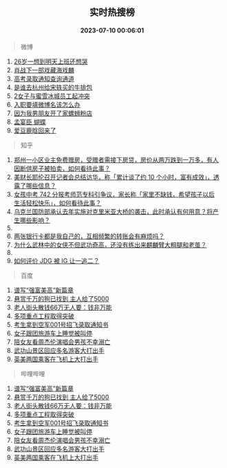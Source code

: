 <div align="center"><h2>实时热搜榜</h2><h4>2023-07-10 00:06:01</h4></div>

> 微博  

1. [26岁一想到明天上班还想哭](https://s.weibo.com/weibo?q=%2326%E5%B2%81%E4%B8%80%E6%83%B3%E5%88%B0%E6%98%8E%E5%A4%A9%E4%B8%8A%E7%8F%AD%E8%BF%98%E6%83%B3%E5%93%AD%23&t=31&band_rank=1&Refer=top)<br />
2. [肖战下一部戏藏海戏麟](https://s.weibo.com/weibo?q=%23%E8%82%96%E6%88%98%E4%B8%8B%E4%B8%80%E9%83%A8%E6%88%8F%E8%97%8F%E6%B5%B7%E6%88%8F%E9%BA%9F%23&t=31&band_rank=2&Refer=top)<br />
3. [高考录取通知查询通道](https://s.weibo.com/weibo?q=%23%E9%AB%98%E8%80%83%E5%BD%95%E5%8F%96%E9%80%9A%E7%9F%A5%E6%9F%A5%E8%AF%A2%E9%80%9A%E9%81%93%23&t=31&band_rank=3&Refer=top)<br />
4. [是谁去杭州给宋轶买的牛排包](https://s.weibo.com/weibo?q=%23%E6%98%AF%E8%B0%81%E5%8E%BB%E6%9D%AD%E5%B7%9E%E7%BB%99%E5%AE%8B%E8%BD%B6%E4%B9%B0%E7%9A%84%E7%89%9B%E6%8E%92%E5%8C%85%23&t=31&band_rank=4&Refer=top)<br />
5. [2女子与蜜雪冰城员工起冲突](https://s.weibo.com/weibo?q=%232%E5%A5%B3%E5%AD%90%E4%B8%8E%E8%9C%9C%E9%9B%AA%E5%86%B0%E5%9F%8E%E5%91%98%E5%B7%A5%E8%B5%B7%E5%86%B2%E7%AA%81%23&t=31&band_rank=5&Refer=top)<br />
6. [入职要填微博名该怎么办](https://s.weibo.com/weibo?q=%23%E5%85%A5%E8%81%8C%E8%A6%81%E5%A1%AB%E5%BE%AE%E5%8D%9A%E5%90%8D%E8%AF%A5%E6%80%8E%E4%B9%88%E5%8A%9E%23&t=31&band_rank=6&Refer=top)<br />
7. [因为我男朋友开了家螺蛳粉店](https://s.weibo.com/weibo?q=%23%E5%9B%A0%E4%B8%BA%E6%88%91%E7%94%B7%E6%9C%8B%E5%8F%8B%E5%BC%80%E4%BA%86%E5%AE%B6%E8%9E%BA%E8%9B%B3%E7%B2%89%E5%BA%97%23&t=31&band_rank=7&Refer=top)<br />
8. [孟宴臣 蝴蝶](https://s.weibo.com/weibo?q=%E5%AD%9F%E5%AE%B4%E8%87%A3%20%E8%9D%B4%E8%9D%B6&t=31&band_rank=8&Refer=top)<br />
9. [爱豆鹿晗回来了](https://s.weibo.com/weibo?q=%23%E7%88%B1%E8%B1%86%E9%B9%BF%E6%99%97%E5%9B%9E%E6%9D%A5%E4%BA%86%23&t=31&band_rank=9&Refer=top)<br />

> 知乎  

1. [郑州一小区业主免费赠房，受赠者需接下房贷，房价从两万跌到一万多，有人因断供房子被拍卖，如何看待此事？](https://www.zhihu.com/question/611125322)<br />
2. [美财长耶伦召开记者会总结访华，称「累计谈了约 10 个小时，富有成效」，透露了哪些信息？](https://www.zhihu.com/question/611205658)<br />
3. [女孩中考 742 分报考师范专科引争议，家长称「家里不缺钱，希望孩子以后生活轻松快乐」，如何看待此事？](https://www.zhihu.com/question/611196621)<br />
4. [乌克兰国防部承认去年实施对克里米亚大桥的袭击，此时承认有何用意？将产生哪些影响？](https://www.zhihu.com/question/611197844)<br />
5. []()<br />
6. [两张银行卡都是我自己的，互相频繁的转账会有麻烦吗？](https://www.zhihu.com/question/600890599)<br />
7. [为什么武林中的女侠不但武功奇高，还没有练出来麒麟臂大粗腿和老茧？](https://www.zhihu.com/question/278326506)<br />
8. []()<br />
9. [如何评价 JDG 被 IG 让一追二？](https://www.zhihu.com/question/611228653)<br />

> 百度  

1. [谱写“强富美高”新篇章](https://www.baidu.com/s?wd=%E8%B0%B1%E5%86%99%E2%80%9C%E5%BC%BA%E5%AF%8C%E7%BE%8E%E9%AB%98%E2%80%9D%E6%96%B0%E7%AF%87%E7%AB%A0&sa=fyb_news&rsv_dl=fyb_news)<br />
2. [悬赏千万的狗已找到 主人给了5000](https://www.baidu.com/s?wd=%E6%82%AC%E8%B5%8F%E5%8D%83%E4%B8%87%E7%9A%84%E7%8B%97%E5%B7%B2%E6%89%BE%E5%88%B0+%E4%B8%BB%E4%BA%BA%E7%BB%99%E4%BA%865000&sa=fyb_news&rsv_dl=fyb_news)<br />
3. [老人街头散钱66万无人要：钱非万能](https://www.baidu.com/s?wd=%E8%80%81%E4%BA%BA%E8%A1%97%E5%A4%B4%E6%95%A3%E9%92%B166%E4%B8%87%E6%97%A0%E4%BA%BA%E8%A6%81%EF%BC%9A%E9%92%B1%E9%9D%9E%E4%B8%87%E8%83%BD&sa=fyb_news&rsv_dl=fyb_news)<br />
4. [多项重点工程取得突破](https://www.baidu.com/s?wd=%E5%A4%9A%E9%A1%B9%E9%87%8D%E7%82%B9%E5%B7%A5%E7%A8%8B%E5%8F%96%E5%BE%97%E7%AA%81%E7%A0%B4&sa=fyb_news&rsv_dl=fyb_news)<br />
5. [考生拿到空军001号招飞录取通知书](https://www.baidu.com/s?wd=%E8%80%83%E7%94%9F%E6%8B%BF%E5%88%B0%E7%A9%BA%E5%86%9B001%E5%8F%B7%E6%8B%9B%E9%A3%9E%E5%BD%95%E5%8F%96%E9%80%9A%E7%9F%A5%E4%B9%A6&sa=fyb_news&rsv_dl=fyb_news)<br />
6. [女子跟团旅游车上睡觉被叫停](https://www.baidu.com/s?wd=%E5%A5%B3%E5%AD%90%E8%B7%9F%E5%9B%A2%E6%97%85%E6%B8%B8%E8%BD%A6%E4%B8%8A%E7%9D%A1%E8%A7%89%E8%A2%AB%E5%8F%AB%E5%81%9C&sa=fyb_news&rsv_dl=fyb_news)<br />
7. [陪女友看周杰伦演唱会男孩不幸溺亡](https://www.baidu.com/s?wd=%E9%99%AA%E5%A5%B3%E5%8F%8B%E7%9C%8B%E5%91%A8%E6%9D%B0%E4%BC%A6%E6%BC%94%E5%94%B1%E4%BC%9A%E7%94%B7%E5%AD%A9%E4%B8%8D%E5%B9%B8%E6%BA%BA%E4%BA%A1&sa=fyb_news&rsv_dl=fyb_news)<br />
8. [武功山景区回应多名游客大打出手](https://www.baidu.com/s?wd=%E6%AD%A6%E5%8A%9F%E5%B1%B1%E6%99%AF%E5%8C%BA%E5%9B%9E%E5%BA%94%E5%A4%9A%E5%90%8D%E6%B8%B8%E5%AE%A2%E5%A4%A7%E6%89%93%E5%87%BA%E6%89%8B&sa=fyb_news&rsv_dl=fyb_news)<br />
9. [英美两国乘客在飞机上大打出手](https://www.baidu.com/s?wd=%E8%8B%B1%E7%BE%8E%E4%B8%A4%E5%9B%BD%E4%B9%98%E5%AE%A2%E5%9C%A8%E9%A3%9E%E6%9C%BA%E4%B8%8A%E5%A4%A7%E6%89%93%E5%87%BA%E6%89%8B&sa=fyb_news&rsv_dl=fyb_news)<br />

> 哔哩哔哩  

1. [谱写“强富美高”新篇章](https://www.baidu.com/s?wd=%E8%B0%B1%E5%86%99%E2%80%9C%E5%BC%BA%E5%AF%8C%E7%BE%8E%E9%AB%98%E2%80%9D%E6%96%B0%E7%AF%87%E7%AB%A0&sa=fyb_news&rsv_dl=fyb_news)<br />
2. [悬赏千万的狗已找到 主人给了5000](https://www.baidu.com/s?wd=%E6%82%AC%E8%B5%8F%E5%8D%83%E4%B8%87%E7%9A%84%E7%8B%97%E5%B7%B2%E6%89%BE%E5%88%B0+%E4%B8%BB%E4%BA%BA%E7%BB%99%E4%BA%865000&sa=fyb_news&rsv_dl=fyb_news)<br />
3. [老人街头散钱66万无人要：钱非万能](https://www.baidu.com/s?wd=%E8%80%81%E4%BA%BA%E8%A1%97%E5%A4%B4%E6%95%A3%E9%92%B166%E4%B8%87%E6%97%A0%E4%BA%BA%E8%A6%81%EF%BC%9A%E9%92%B1%E9%9D%9E%E4%B8%87%E8%83%BD&sa=fyb_news&rsv_dl=fyb_news)<br />
4. [多项重点工程取得突破](https://www.baidu.com/s?wd=%E5%A4%9A%E9%A1%B9%E9%87%8D%E7%82%B9%E5%B7%A5%E7%A8%8B%E5%8F%96%E5%BE%97%E7%AA%81%E7%A0%B4&sa=fyb_news&rsv_dl=fyb_news)<br />
5. [考生拿到空军001号招飞录取通知书](https://www.baidu.com/s?wd=%E8%80%83%E7%94%9F%E6%8B%BF%E5%88%B0%E7%A9%BA%E5%86%9B001%E5%8F%B7%E6%8B%9B%E9%A3%9E%E5%BD%95%E5%8F%96%E9%80%9A%E7%9F%A5%E4%B9%A6&sa=fyb_news&rsv_dl=fyb_news)<br />
6. [女子跟团旅游车上睡觉被叫停](https://www.baidu.com/s?wd=%E5%A5%B3%E5%AD%90%E8%B7%9F%E5%9B%A2%E6%97%85%E6%B8%B8%E8%BD%A6%E4%B8%8A%E7%9D%A1%E8%A7%89%E8%A2%AB%E5%8F%AB%E5%81%9C&sa=fyb_news&rsv_dl=fyb_news)<br />
7. [陪女友看周杰伦演唱会男孩不幸溺亡](https://www.baidu.com/s?wd=%E9%99%AA%E5%A5%B3%E5%8F%8B%E7%9C%8B%E5%91%A8%E6%9D%B0%E4%BC%A6%E6%BC%94%E5%94%B1%E4%BC%9A%E7%94%B7%E5%AD%A9%E4%B8%8D%E5%B9%B8%E6%BA%BA%E4%BA%A1&sa=fyb_news&rsv_dl=fyb_news)<br />
8. [武功山景区回应多名游客大打出手](https://www.baidu.com/s?wd=%E6%AD%A6%E5%8A%9F%E5%B1%B1%E6%99%AF%E5%8C%BA%E5%9B%9E%E5%BA%94%E5%A4%9A%E5%90%8D%E6%B8%B8%E5%AE%A2%E5%A4%A7%E6%89%93%E5%87%BA%E6%89%8B&sa=fyb_news&rsv_dl=fyb_news)<br />
9. [英美两国乘客在飞机上大打出手](https://www.baidu.com/s?wd=%E8%8B%B1%E7%BE%8E%E4%B8%A4%E5%9B%BD%E4%B9%98%E5%AE%A2%E5%9C%A8%E9%A3%9E%E6%9C%BA%E4%B8%8A%E5%A4%A7%E6%89%93%E5%87%BA%E6%89%8B&sa=fyb_news&rsv_dl=fyb_news)<br />
